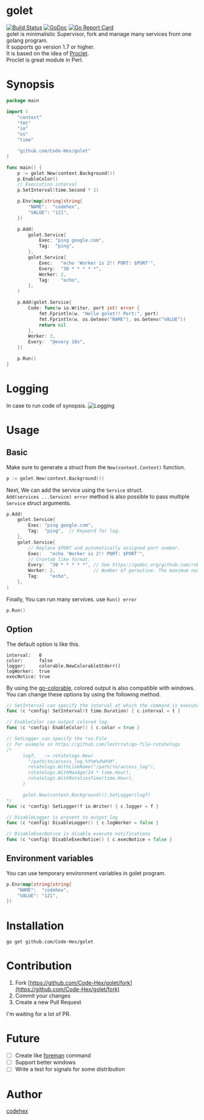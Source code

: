 golet
=====
[![Build Status](https://travis-ci.org/Code-Hex/golet.svg?branch=master)](https://travis-ci.org/Code-Hex/golet) [![GoDoc](https://godoc.org/github.com/Code-Hex/golet?status.svg)](https://godoc.org/github.com/Code-Hex/golet) [![Go Report Card](https://goreportcard.com/badge/github.com/Code-Hex/golet)](https://goreportcard.com/report/github.com/Code-Hex/golet)  
golet is minimalistic Supervisor, fork and manage many services from one golang program.  
It supports go version 1.7 or higher.  
It is based on the idea of [Proclet](https://metacpan.org/pod/Proclet).  
Proclet is great module in Perl.  

# Synopsis
```go
package main

import (
	"context"
	"fmt"
	"io"
	"os"
	"time"

	"github.com/Code-Hex/golet"
)

func main() {
	p := golet.New(context.Background())
	p.EnableColor()
	// Execcution interval
	p.SetInterval(time.Second * 1)

	p.Env(map[string]string{
		"NAME":  "codehex",
		"VALUE": "121",
	})

	p.Add(
		golet.Service{
			Exec: "ping google.com",
			Tag:  "ping",
		},
		golet.Service{
			Exec:   "echo 'Worker is 2!! PORT: $PORT'",
			Every:  "30 * * * * *",
			Worker: 2,
			Tag:    "echo",
		},
	)

	p.Add(golet.Service{
		Code: func(w io.Writer, port int) error {
			fmt.Fprintln(w, "Hello golet!! Port:", port)
			fmt.Fprintln(w, os.Getenv("NAME"), os.Getenv("VALUE"))
			return nil
		},
		Worker: 3,
		Every:  "@every 10s",
	})

	p.Run()
}
```

# Logging
In case to run code of synopsis.
![Logging](https://cloud.githubusercontent.com/assets/6500104/22722641/efd64978-edfb-11e6-8f21-3d44e0ea7f52.png)

# Usage
## Basic
Make sure to generate a struct from the `New(context.Context)` function.  
```go
p := golet.New(context.Background())
```
Next, We can add the service using the `Service` struct.  
`Add(services ...Service) error` method is also possible to pass multiple `Service` struct arguments.
```go
p.Add(
	golet.Service{
		Exec: "ping google.com",
		Tag:  "ping",  // Keyword for log.
	},
	golet.Service{
		// Replace $PORT and automatically assigned port number.
		Exec:   "echo 'Worker is 2!! PORT: $PORT'",
		// Crontab like format. 
		Every:  "30 * * * * *", // See https://godoc.org/github.com/robfig/cron#hdr-CRON_Expression_Format
		Worker: 2,              // Number of goroutine. The maximum number of workers is 100.
		Tag:    "echo",
	},
)
```
Finally, You can run many services. use `Run() error`
```go
p.Run()
```

## Option
The default option is like this.
```
interval:   0
color:      false
logger:     colorable.NewColorableStderr()
logWorker:  true
execNotice: true
```
By using the [go-colorable](https://github.com/mattn/go-colorable), colored output is also compatible with windows.  
You can change these options by using the following method.
```go
// SetInterval can specify the interval at which the command is executed.
func (c *config) SetInterval(t time.Duration) { c.interval = t }

// EnableColor can output colored log.
func (c *config) EnableColor() { c.color = true }

// SetLogger can specify the *os.File
// for example in https://github.com/lestrrat/go-file-rotatelogs
/*
      logf, _ := rotatelogs.New(
  	    "/path/to/access_log.%Y%m%d%H%M",
  	    rotatelogs.WithLinkName("/path/to/access_log"),
  	    rotatelogs.WithMaxAge(24 * time.Hour),
  	    rotatelogs.WithRotationTime(time.Hour),
      )

	  golet.New(context.Background()).SetLogger(logf)
*/
func (c *config) SetLogger(f io.Writer) { c.logger = f }

// DisableLogger is prevent to output log
func (c *config) DisableLogger() { c.logWorker = false }

// DisableExecNotice is disable execute notifications
func (c *config) DisableExecNotice() { c.execNotice = false }
```
## Environment variables
You can use temporary environment variables in golet program.
```go
p.Env(map[string]string{
	"NAME":  "codehex",
	"VALUE": "121",
})
```
# Installation

    go get github.com/Code-Hex/golet

# Contribution
1. Fork [https://github.com/Code-Hex/golet/fork](https://github.com/Code-Hex/golet/fork)
2. Commit your changes
3. Create a new Pull Request

I'm waiting for a lot of PR.

# Future
- [ ] Create like [foreman](https://github.com/ddollar/foreman) command
- [ ] Support better windows
- [ ] Write a test for signals for some distribution

# Author
[codehex](https://twitter.com/CodeHex)